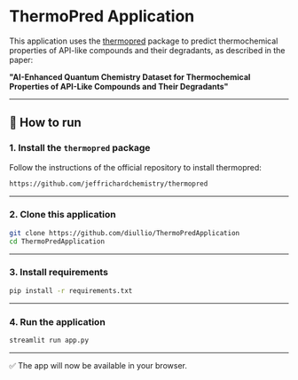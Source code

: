 # ThermoPred Application

This application uses the [thermopred](https://github.com/jeffrichardchemistry/thermopred) package to predict thermochemical properties of API-like compounds and their degradants, as described in the paper:

**"AI-Enhanced Quantum Chemistry Dataset for Thermochemical Properties of API-Like Compounds and Their Degradants"**

---

## 🚀 How to run

### 1. Install the `thermopred` package
Follow the instructions of the official repository to install thermopred:

```bash
https://github.com/jeffrichardchemistry/thermopred
```

---

### 2. Clone this application
```bash
git clone https://github.com/diullio/ThermoPredApplication
cd ThermoPredApplication
```

---

### 3. Install requirements
```bash
pip install -r requirements.txt
```

---

### 4. Run the application
```bash
streamlit run app.py
```

---

✅ The app will now be available in your browser.
